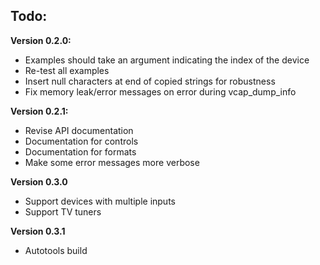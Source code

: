 Todo:
---------

**Version 0.2.0:**
* Examples should take an argument indicating the index of the device
* Re-test all examples
* Insert null characters at end of copied strings for robustness
* Fix memory leak/error messages on error during vcap_dump_info

**Version 0.2.1:**
* Revise API documentation
* Documentation for controls
* Documentation for formats
* Make some error messages more verbose

**Version 0.3.0**
* Support devices with multiple inputs
* Support TV tuners

**Version 0.3.1**
* Autotools build
